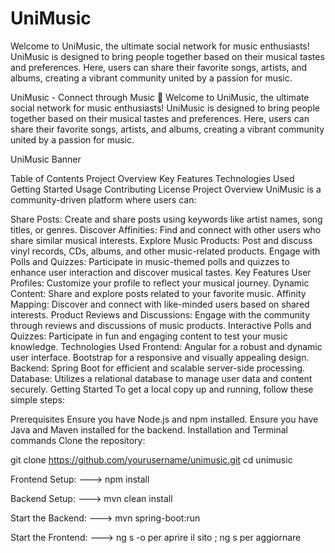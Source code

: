 # UniMusic
Welcome to UniMusic, the ultimate social network for music enthusiasts! UniMusic is designed to bring people together based on their musical tastes and preferences. Here, users can share their favorite songs, artists, and albums, creating a vibrant community united by a passion for music.

UniMusic - Connect through Music 🎵
Welcome to UniMusic, the ultimate social network for music enthusiasts! UniMusic is designed to bring people together based on their musical tastes and preferences. Here, users can share their favorite songs, artists, and albums, creating a vibrant community united by a passion for music.

UniMusic Banner

Table of Contents
Project Overview
Key Features
Technologies Used
Getting Started
Usage
Contributing
License
Project Overview
UniMusic is a community-driven platform where users can:

Share Posts: Create and share posts using keywords like artist names, song titles, or genres.
Discover Affinities: Find and connect with other users who share similar musical interests.
Explore Music Products: Post and discuss vinyl records, CDs, albums, and other music-related products.
Engage with Polls and Quizzes: Participate in music-themed polls and quizzes to enhance user interaction and discover musical tastes.
Key Features
User Profiles: Customize your profile to reflect your musical journey.
Dynamic Content: Share and explore posts related to your favorite music.
Affinity Mapping: Discover and connect with like-minded users based on shared interests.
Product Reviews and Discussions: Engage with the community through reviews and discussions of music products.
Interactive Polls and Quizzes: Participate in fun and engaging content to test your music knowledge.
Technologies Used
Frontend:
Angular for a robust and dynamic user interface.
Bootstrap for a responsive and visually appealing design.
Backend:
Spring Boot for efficient and scalable server-side processing.
Database:
Utilizes a relational database to manage user data and content securely.
Getting Started
To get a local copy up and running, follow these simple steps:

Prerequisites
Ensure you have Node.js and npm installed.
Ensure you have Java and Maven installed for the backend.
Installation and Terminal commands
Clone the repository:

git clone https://github.com/yourusername/unimusic.git
cd unimusic

Frontend Setup: ---> npm install

Backend Setup: ---> mvn clean install

Start the Backend: ---> mvn spring-boot:run

Start the Frontend: ---> ng s -o per aprire il sito ; ng s per aggiornare

